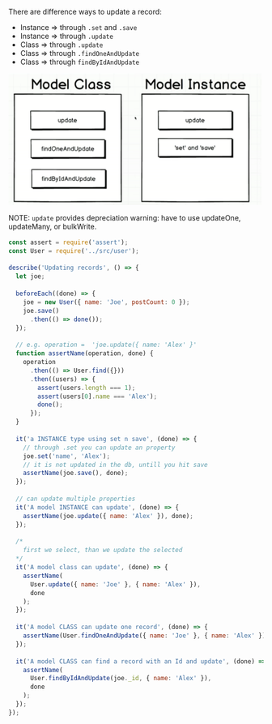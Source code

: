 There are difference ways to update a record:
- Instance => through `.set` and `.save`
- Instance => through `.update`
- Class => through `.update` 
- Class => through `.findOneAndUpdate`
- Class => through `findByIdAndUpdate`
<img src="../images/testing-update-record.png" width="500">

NOTE: `update` provides depreciation warning: have to use updateOne, updateMany, or bulkWrite. 

```js
const assert = require('assert');
const User = require('../src/user');

describe('Updating records', () => {
  let joe;

  beforeEach((done) => {
    joe = new User({ name: 'Joe', postCount: 0 });
    joe.save()
      .then(() => done());
  });

  // e.g. operation =  'joe.update({ name: 'Alex' }'
  function assertName(operation, done) {
    operation
      .then(() => User.find({}))
      .then((users) => {
        assert(users.length === 1);
        assert(users[0].name === 'Alex');
        done();
      });
  }

  it('a INSTANCE type using set n save', (done) => {
    // through .set you can update an property
    joe.set('name', 'Alex');
    // it is not updated in the db, untill you hit save
    assertName(joe.save(), done);
  });

  // can update multiple properties
  it('A model INSTANCE can update', (done) => {
    assertName(joe.update({ name: 'Alex' }), done);
  });

  /*
    first we select, than we update the selected
  */
  it('A model class can update', (done) => {
    assertName(
      User.update({ name: 'Joe' }, { name: 'Alex' }),
      done
    );
  });

  it('A model CLASS can update one record', (done) => {
    assertName(User.findOneAndUpdate({ name: 'Joe' }, { name: 'Alex' }), done);
  });

  it('A model CLASS can find a record with an Id and update', (done) => {
    assertName(
      User.findByIdAndUpdate(joe._id, { name: 'Alex' }),
      done
    );
  });
});
```
